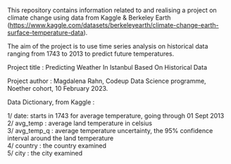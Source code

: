 This repository contains information related to and realising a project on climate change using data from Kaggle & Berkeley Earth (https://www.kaggle.com/datasets/berkeleyearth/climate-change-earth-surface-temperature-data).  

The aim of the project is to use time series analysis on historical data ranging from 1743 to 2013 to predict future temperatures.  

Project title : Predicting Weather In Istanbul Based On Historical Data  

Project author : Magdalena Rahn, Codeup Data Science programme, Noether cohort, 10 February 2023.


Data Dictionary, from Kaggle : 

1/ date: starts in 1743 for average temperature, going through 01 Sept 2013  
2/ avg_temp : average land temperature in celsius    
3/ avg_temp_q : average temperature uncertainty, the 95% confidence interval around the land temperature  
4/ country : the country examined  
5/ city : the city examined  
 
